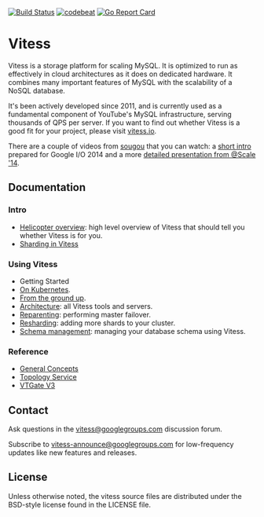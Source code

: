 [![Build Status](https://travis-ci.org/youtube/vitess.svg?branch=master)](https://travis-ci.org/youtube/vitess/builds)
[![codebeat](https://codebeat.co/badges/0d74f7ec-17d8-4b5a-b00e-cf8194cab5b5)](https://codebeat.co/projects/github-com-youtube-vitess)
[![Go Report Card](https://goreportcard.com/report/github.com/youtube/vitess)](https://goreportcard.com/report/github.com/youtube/vitess)



# Vitess 

Vitess is a storage platform for scaling MySQL.
It is optimized to run as effectively in cloud architectures as it does on dedicated hardware.
It combines many important features of MySQL with the scalability of a NoSQL database.

It's been actively developed since 2011, and is currently used as
a fundamental component of YouTube's MySQL infrastructure, serving thousands of
QPS per server. If you want to find out whether Vitess is a good fit for your
project, please visit [vitess.io](http://vitess.io).

There are a couple of videos from [sougou](https://github.com/sougou) that you can watch:
a [short intro](http://youtu.be/midJ6b1LkA0) prepared for Google I/O 2014
and a more [detailed presentation from @Scale '14](http://youtu.be/5yDO-tmIoXY).

## Documentation

### Intro

 * [Helicopter overview](http://vitess.io):
     high level overview of Vitess that should tell you whether Vitess is for you.
 * [Sharding in Vitess](http://vitess.io/user-guide/sharding.html)

### Using Vitess

 * Getting Started
  * [On Kubernetes](http://vitess.io/getting-started/).
  * [From the ground up](http://vitess.io/getting-started/local-instance.html).
 * [Architecture](http://vitess.io/overview/#architecture):
     all Vitess tools and servers.
 * [Reparenting](http://vitess.io/doc/Reparenting):
     performing master failover.
 * [Resharding](http://vitess.io/user-guide/sharding.html#resharding):
     adding more shards to your cluster.
 * [Schema management](http://vitess.io/doc/SchemaManagement):
     managing your database schema using Vitess.

### Reference

 * [General Concepts](http://vitess.io/overview/concepts.html)
 * [Topology Service](http://vitess.io/doc/TopologyService)
 * [VTGate V3](http://vitess.io/doc/VTGateV3Features/)

## Contact

Ask questions in the
[vitess@googlegroups.com](https://groups.google.com/forum/#!forum/vitess)
discussion forum.

Subscribe to
[vitess-announce@googlegroups.com](https://groups.google.com/forum/#!forum/vitess-announce)
for low-frequency updates like new features and releases.

## License

Unless otherwise noted, the vitess source files are distributed
under the BSD-style license found in the LICENSE file.
